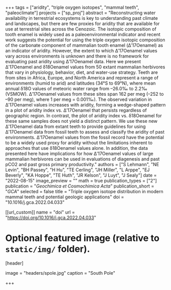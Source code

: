 +++
tags = ["aridity", "triple oxygen isotopes", "mammal teeth", "paleoclimate"]
projects = ["sp_proj"]
abstract = "Reconstructing water availability in terrestrial ecosystems is key to understanding past climate and landscapes, but there are few proxies for aridity that are available for use at terrestrial sites across the Cenozoic. The isotopic composition of tooth enamel is widely used as a paleoenvironmental indicator and recent work suggests the potential for using the triple oxygen isotopic composition of the carbonate component of mammalian tooth enamel (Δ′17Oenamel) as an indicator of aridity. However, the extent to which Δ′17Oenamel values vary across environments is unknown and there is no framework for evaluating past aridity using Δ′17Oenamel data. Here we present Δ′17Oenamel and δ18Oenamel values from 50 extant mammalian herbivores that vary in physiology, behavior, diet, and water-use strategy. Teeth are from sites in Africa, Europe, and North America and represent a range of environments (humid to arid) and latitudes (34°S to 69°N), where mean annual δ18O values of meteoric water range from –26.0‰ to 2.2‰ (VSMOW). Δ′17Oenamel values from these sites span 162 per meg (–252 to –90 per meg), where 1 per meg = 0.001‰). The observed variation in Δ′17Oenamel values increases with aridity, forming a wedge-shaped pattern in a plot of aridity index vs. Δ′17Oenamel that persists regardless of geographic region. In contrast, the plot of aridity index vs. δ18Oenamel for these same samples does not yield a distinct pattern. We use these new Δ′17Oenamel data from extant teeth to provide guidelines for using Δ′17Oenamel data from fossil teeth to assess and classify the aridity of past environments. Δ′17Oenamel values from the fossil record have the potential to be a widely used proxy for aridity without the limitations inherent to approaches that use δ18Oenamel values alone. In addition, the data presented here have implications for how Δ′17Oenamel values of large mammalian herbivores can be used in evaluations of diagenesis and past pCO2 and past gross primary productivity."
authors = ["S Lehmann", "NE Levin", "BH Passey", "H Hu", "TE Cerling", "JH Miller", "L Arppe", "EJ Beverly", "KA Hoppe", "TE Huth", "JR Kelson", "J Luyt", "J Sealy"]
date = "2022-08-15"
image_preview = ""
math = true
publication_types = ["2"]
publication = "*Geochimica et Cosmochimica Acta*"
publication_short = "*GCA*"
selected = false
title = "Triple oxygen isotope distribution in modern mammal teeth and potential geologic applications"
doi = "10.1016/j.gca.2022.04.033"

[[url_custom]]
name = "doi"
url = "https://doi.org/10.1016/j.gca.2022.04.033"

# Optional featured image (relative to `static/img/` folder).
[header]

image = "headers/spole.jpg"
caption = "South Pole"

+++
